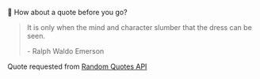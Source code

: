📣 How about a quote before you go?

> It is only when the mind and character slumber that the dress can be seen.
>
> <p>- Ralph Waldo Emerson</p>

Quote requested from [Random Quotes API](https://github.com/lukePeavey/quotable)
